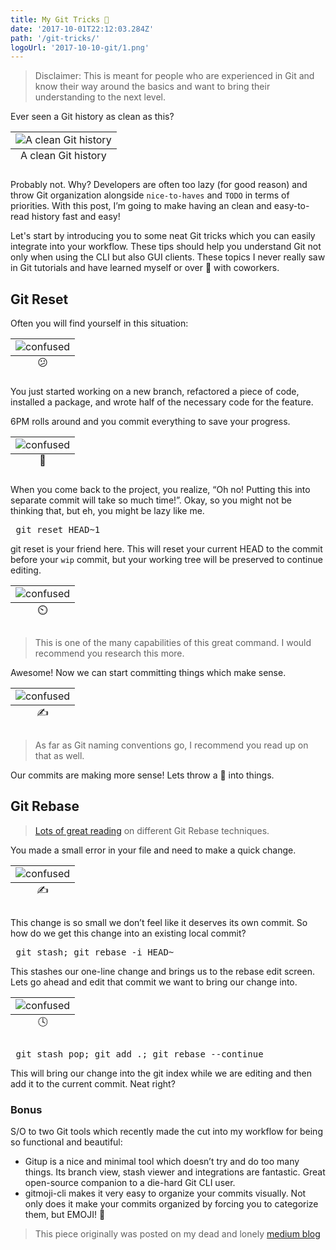 ```yaml
---
title: My Git Tricks 🔑
date: '2017-10-01T22:12:03.284Z'
path: '/git-tricks/'
logoUrl: '2017-10-10-git/1.png'
---
```


> Disclaimer: This is meant for people who are experienced in Git and know their way around the basics and want to bring their understanding to the next level.

Ever seen a Git history as clean as this?

<table class="image">
    <caption align="bottom">A clean Git history</caption>
    <tr><td><img src="./1.png" alt="A clean Git history"/></td></tr>
</table>

Probably not. Why? Developers are often too lazy (for good reason) and throw Git organization alongside `nice-to-haves` and `TODO` in terms of priorities. With this post, I’m going to make having an clean and easy-to-read history fast and easy!

Let's start by introducing you to some neat Git tricks which you can easily integrate into your workflow. These tips should help you understand Git not only when using the CLI but also GUI clients. These topics I never really saw in Git tutorials and have learned myself or over 🍻 with coworkers.

## Git Reset

Often you will find yourself in this situation:

<table class="image">
    <caption align="bottom">😕</caption>
    <tr><td><img src="./2.gif" alt="confused"/></td></tr>
</table>

You just started working on a new branch, refactored a piece of code, installed a package, and wrote half of the necessary code for the feature.

6PM rolls around and you commit everything to save your progress.

<table class="image">
    <caption align="bottom">📝</caption>
    <tr><td><img src="./3.gif" alt="confused"/></td></tr>
</table>

When you come back to the project, you realize, “Oh no! Putting this into separate commit will take so much time!”. Okay, so you might not be thinking that, but eh, you might be lazy like me.

<pre class="language-bash"> git reset HEAD~1 </pre>

git reset is your friend here. This will reset your current HEAD to the commit before your `wip` commit, but your working tree will be preserved to continue editing.

<table class="image">
    <caption align="bottom">⏲️</caption>
    <tr><td><img src="./4.gif" alt="confused"/></td></tr>
</table>

> This is one of the many capabilities of this great command. I would recommend you research this more.

Awesome! Now we can start committing things which make sense.

<table class="image">
    <caption align="bottom">✍️</caption>
    <tr><td><img src="./5.gif" alt="confused"/></td></tr>
</table>

> As far as Git naming conventions go, I recommend you read up on that as well.

Our commits are making more sense! Lets throw a 🔧 into things.

## Git Rebase

> [Lots of great reading](https://www.atlassian.com/git/tutorials/rewriting-history) on different Git Rebase techniques.

You made a small error in your file and need to make a quick change.

<table class="image">
    <caption align="bottom">✍️</caption>
    <tr><td><img src="./6.gif" alt="confused"/></td></tr>
</table>

This change is so small we don’t feel like it deserves its own commit. So how do we get this change into an existing local commit?

<pre class="language-bash"> git stash; git rebase -i HEAD~<commit_history_depth> </pre>

This stashes our one-line change and brings us to the rebase edit screen. Lets go ahead and edit that commit we want to bring our change into.

<table class="image">
    <caption align="bottom">🕓</caption>
    <tr><td><img src="./7.gif" alt="confused"/></td></tr>
</table>

<pre class="language-bash"> git stash pop; git add .; git rebase --continue </pre>

This will bring our change into the git index while we are editing and then add it to the current commit. Neat right?

### Bonus

S/O to two Git tools which recently made the cut into my workflow for being so functional and beautiful:

- Gitup is a nice and minimal tool which doesn’t try and do too many things. Its branch view, stash viewer and integrations are fantastic. Great open-source companion to a die-hard Git CLI user.
- gitmoji-cli makes it very easy to organize your commits visually. Not only does it make your commits organized by forcing you to categorize them, but EMOJI! 💸

> This piece originally was posted on my dead and lonely [medium blog](https://medium.com/@yourboybigal/acquiring-git-superpowers-f48bf7e504c7)
